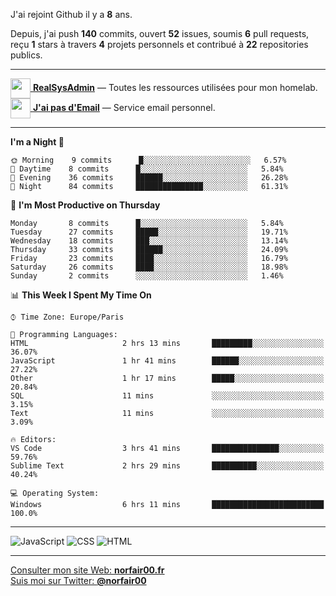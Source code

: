 J'ai rejoint Github il y a **8** ans.

Depuis, j'ai push **140** commits, ouvert **52** issues, soumis **6** pull requests, reçu **1** stars à travers **4** projets personnels et contribué à **22** repositories publics.

---

[<img src="https://avatars2.githubusercontent.com/u/64165263?s=96&v=4" width="32" height="32" align="center"> **RealSysAdmin**](https://github.com/realsysadmin-icu) — Toutes les ressources utilisées pour mon homelab.  
[<img src="https://avatars1.githubusercontent.com/u/65110091?s=96&v=4" width="32" height="32" align="center"> **J'ai pas d'Email**](https://github.com/jaipasdemail) — Service email personnel.  

---

<!--START_SECTION:waka-->
**I'm a Night 🦉** 

```text
🌞 Morning    9 commits      █░░░░░░░░░░░░░░░░░░░░░░░░   6.57% 
🌆 Daytime    8 commits      █░░░░░░░░░░░░░░░░░░░░░░░░   5.84% 
🌃 Evening    36 commits     ██████░░░░░░░░░░░░░░░░░░░   26.28% 
🌙 Night      84 commits     ███████████████░░░░░░░░░░   61.31%

```
📅 **I'm Most Productive on Thursday** 

```text
Monday       8 commits      █░░░░░░░░░░░░░░░░░░░░░░░░   5.84% 
Tuesday      27 commits     █████░░░░░░░░░░░░░░░░░░░░   19.71% 
Wednesday    18 commits     ███░░░░░░░░░░░░░░░░░░░░░░   13.14% 
Thursday     33 commits     ██████░░░░░░░░░░░░░░░░░░░   24.09% 
Friday       23 commits     ████░░░░░░░░░░░░░░░░░░░░░   16.79% 
Saturday     26 commits     ████░░░░░░░░░░░░░░░░░░░░░   18.98% 
Sunday       2 commits      ░░░░░░░░░░░░░░░░░░░░░░░░░   1.46%

```


📊 **This Week I Spent My Time On** 

```text
⌚︎ Time Zone: Europe/Paris

💬 Programming Languages: 
HTML                     2 hrs 13 mins       █████████░░░░░░░░░░░░░░░░   36.07% 
JavaScript               1 hr 41 mins        ██████░░░░░░░░░░░░░░░░░░░   27.22% 
Other                    1 hr 17 mins        █████░░░░░░░░░░░░░░░░░░░░   20.84% 
SQL                      11 mins             ░░░░░░░░░░░░░░░░░░░░░░░░░   3.15% 
Text                     11 mins             ░░░░░░░░░░░░░░░░░░░░░░░░░   3.09%

🔥 Editors: 
VS Code                  3 hrs 41 mins       ███████████████░░░░░░░░░░   59.76% 
Sublime Text             2 hrs 29 mins       ██████████░░░░░░░░░░░░░░░   40.24%

💻 Operating System: 
Windows                  6 hrs 11 mins       █████████████████████████   100.0%

```


<!--END_SECTION:waka-->

---

![JavaScript](https://img.shields.io/static/v1?style=for-the-badge&label=JavaScript&color=555&labelColor=%23f1e05a&message=67.7%25)
![CSS](https://img.shields.io/static/v1?style=for-the-badge&label=CSS&color=555&labelColor=%23563d7c&message=18.8%25)
![HTML](https://img.shields.io/static/v1?style=for-the-badge&label=HTML&color=555&labelColor=%23e34c26&message=13.4%25)

---

[Consulter mon site Web: **norfair00.fr**](https://norfair00.fr/)  
[Suis moi sur Twitter: **@norfair00**](https://twitter.com/norfair00)
